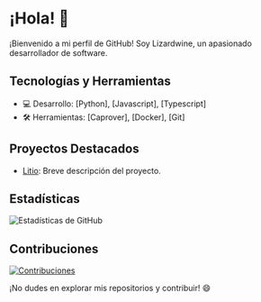 # ¡Hola! 👋

¡Bienvenido a mi perfil de GitHub! Soy Lizardwine, un apasionado desarrollador de software.

## Tecnologías y Herramientas
- 💻 Desarrollo: [Python], [Javascript], [Typescript]
- 🛠️ Herramientas: [Caprover], [Docker], [Git]

## Proyectos Destacados
- [Litio](https://github.com/lizardwine/litio): Breve descripción del proyecto.

## Estadísticas
![Estadísticas de GitHub](https://github-readme-stats.vercel.app/api?username=lizardwine&show_icons=true&hide_title=true&hide_border=true&count_private=true)

## Contribuciones
[![Contribuciones](https://img.shields.io/badge/Contribuciones-bienvenidas-brightgreen)](CONTRIBUTING.md)

¡No dudes en explorar mis repositorios y contribuir! 😄

<!---
lizardwine/lizardwine is a ✨ special ✨ repository because its `README.md` (this file) appears on your GitHub profile.
You can click the Preview link to take a look at your changes.
--->

